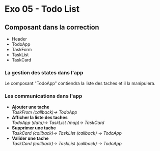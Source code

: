# Exo 05 - Todo List

## Composant dans la correction
- Header
- TodoApp
- TaskForm
- TaskList
- TaskCard

### La gestion des states dans l'app
Le composant "TodoApp" contiendra la liste des taches et il la manipulera.

### Les communications dans l'app
- **Ajouter une tache**  
  _TaskFrom (callback)-> TodoApp_
- **Afficher la liste des taches**  
  _TodoApp (data)-> TaskList (map)-> TaskCard_
- **Supprimer une tache**  
  _TaskCard (callback)-> TaskList (callback) -> TodoApp_
- **Valider une tache**  
  _TaskCard (callback)-> TaskList (callback) -> TodoApp_ 
